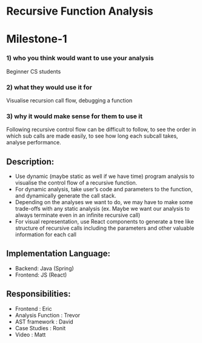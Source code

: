 # Recursive Function Analysis

# Milestone-1
 
### 1) who you think would want to use your analysis
Beginner CS students
### 2) what they would use it for
Visualise recursion call flow, debugging a function
### 3) why it would make sense for them to use it
Following recursive control flow can be difficult to follow, to see the order in which sub calls are made easily, to see how long each subcall takes, analyse performance.

## Description: 
* Use dynamic (maybe static as well if we have time) program analysis to visualise the control flow of a recursive function.
* For dynamic analysis, take user’s code and parameters to the function, and dynamically generate the call stack.
* Depending on the analyses we want to do, we may have to make some trade-offs with any static analysis (ex. Maybe we want our analysis to always terminate even in an infinite recursive call)
* For visual representation, use React components to generate a tree like structure of recursive calls including the parameters and other valuable information for each call

## Implementation Language: 
* Backend: Java (Spring)
* Frontend: JS (React)

## Responsibilities:
* Frontend : Eric
* Analysis Function : Trevor
* AST framework : David
* Case Studies : Ronit
* Video : Matt
